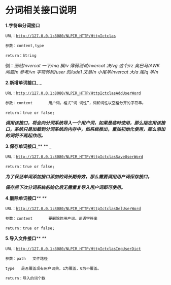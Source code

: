 # 分词相关接口说明

**1.字符串分词接口**

`URL：`[`http://127.0.0.1:8080/NLPIR_HTTP/HttpIctclas`](http://127.0.0.1:8080/NLPIR_HTTP/HttpIctclas)

`参数：content,type`

`return：String`

例：_面贴/nvercat    一下/mq    解/v    薄弱测试/nvercat    决/vg    这个/rz    奥巴马/AWK    问题/n    参考/vn    字符转码/user    的/ude1    文章/n    小尾羊/nvercat    大/a    尾/q    羊/n_

**2.新增单词接口**_    _

`URL：`[`http://127.0.0.1:8080/NLPIR_HTTP/HttpIctclasAddUserWord`](http://127.0.0.1:8080/NLPIR_HTTP/HttpIctclas)

`参数：content       用户词，格式“词 词性”，词和词性以空格分开的字符串。`

`return：true or false;`

_**调用该接口，将会向分词系统导入一个用户词，如果是临时使用，那么指定用该接口，系统只是加载到分词系统的内存中，如系统推出，重加初始化使用，那么添加的词将不再起作用。**_

**3.保存单词接口**_**   ** _

`URL：`[`http://127.0.0.1:8080/NLPIR_HTTP/HttpIctclasSaveUserWord`](http://127.0.0.1:8080/NLPIR_HTTP/HttpIctclas)

`return：true or false;`

_**为了保证单词添加接口添加的词长期有效，那么需要调用用户词保存接口。**_

_**保存后下次分词系统初始化后无需重复导入用户词即可使用。**_

**4.删除单词接口**_**    **_

`URL：`[`http://127.0.0.1:8080/NLPIR_HTTP/HttpIctclasDelUserWord`](http://127.0.0.1:8080/NLPIR_HTTP/HttpIctclas)

`参数：content       要删除的用户词。词语字符串`

`return：true or false;`

**5.导入文件接口**_**    **_

`URL：`[`http://127.0.0.1:8080/NLPIR_HTTP/HttpIctclasImpUserDict`](http://127.0.0.1:8080/NLPIR_HTTP/HttpIctclas)

`参数：path   文件路径`

`type   是否覆盖现有用户词典，1为覆盖，0为不覆盖。`

`return：导入的词个数`

